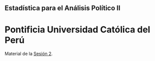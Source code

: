 
## Estadística para el Análisis Político II
# Pontificia Universidad Católica del Perú

Material de la [Sesión 2](https://estadistica-analisispolitico.github.io/Sesion2/).
